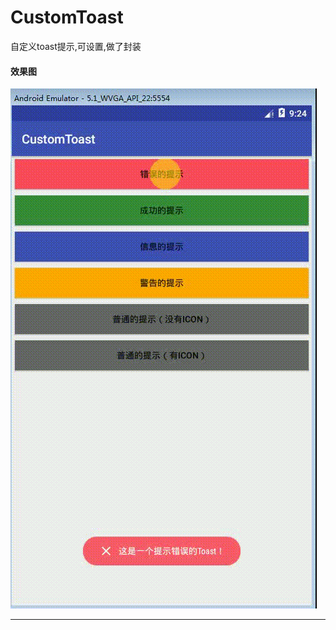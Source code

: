 # CustomToast
自定义toast提示,可设置,做了封装
#### 效果图
![](https://github.com/leifu1107/CustomToast/raw/master/screenshots/1.gif) 

---------
## 
